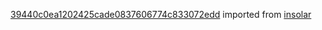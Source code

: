 [39440c0ea1202425cade0837606774c833072edd](https://github.com/insolar/insolar/commit/39440c0ea1202425cade0837606774c833072edd) imported from [insolar](https://github.com/insolar/insolar)
